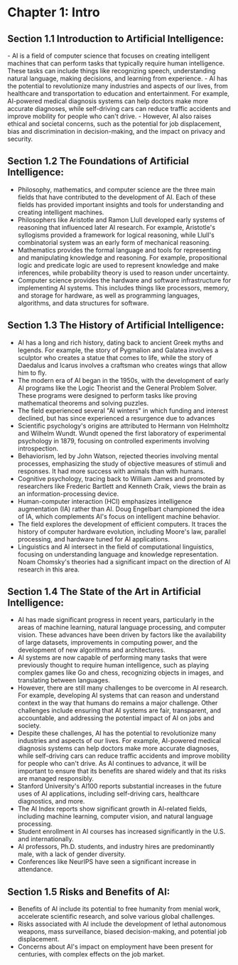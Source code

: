 # Chapter 1: Intro

<h2 id="Section-11">Section 1.1 Introduction to Artificial Intelligence:</h2>
- AI is a field of computer science that focuses on creating intelligent machines that can perform tasks that typically require human intelligence. These tasks can include things like recognizing speech, understanding natural language, making decisions, and learning from experience.
- AI has the potential to revolutionize many industries and aspects of our lives, from healthcare and transportation to education and entertainment. For example, AI-powered medical diagnosis systems can help doctors make more accurate diagnoses, while self-driving cars can reduce traffic accidents and improve mobility for people who can't drive.
- However, AI also raises ethical and societal concerns, such as the potential for job displacement, bias and discrimination in decision-making, and the impact on privacy and security.

## Section 1.2 The Foundations of Artificial Intelligence:
- Philosophy, mathematics, and computer science are the three main fields that have contributed to the development of AI. Each of these fields has provided important insights and tools for understanding and creating intelligent machines.
- Philosophers like Aristotle and Ramon Llull developed early systems of reasoning that influenced later AI research. For example, Aristotle's syllogisms provided a framework for logical reasoning, while Llull's combinatorial system was an early form of mechanical reasoning.
- Mathematics provides the formal language and tools for representing and manipulating knowledge and reasoning. For example, propositional logic and predicate logic are used to represent knowledge and make inferences, while probability theory is used to reason under uncertainty.
- Computer science provides the hardware and software infrastructure for implementing AI systems. This includes things like processors, memory, and storage for hardware, as well as programming languages, algorithms, and data structures for software.

## Section 1.3 The History of Artificial Intelligence:
- AI has a long and rich history, dating back to ancient Greek myths and legends. For example, the story of Pygmalion and Galatea involves a sculptor who creates a statue that comes to life, while the story of Daedalus and Icarus involves a craftsman who creates wings that allow him to fly.
- The modern era of AI began in the 1950s, with the development of early AI programs like the Logic Theorist and the General Problem Solver. These programs were designed to perform tasks like proving mathematical theorems and solving puzzles.
- The field experienced several "AI winters" in which funding and interest declined, but has since experienced a resurgence due to advances
- Scientific psychology's origins are attributed to Hermann von Helmholtz and Wilhelm Wundt. Wundt opened the first laboratory of experimental psychology in 1879, focusing on controlled experiments involving introspection.
- Behaviorism, led by John Watson, rejected theories involving mental processes, emphasizing the study of objective measures of stimuli and responses. It had more success with animals than with humans.
- Cognitive psychology, tracing back to William James and promoted by researchers like Frederic Bartlett and Kenneth Craik, views the brain as an information-processing device.
- Human-computer interaction (HCI) emphasizes intelligence augmentation (IA) rather than AI. Doug Engelbart championed the idea of IA, which complements AI's focus on intelligent machine behavior.
- The field explores the development of efficient computers. It traces the history of computer hardware evolution, including Moore's law, parallel processing, and hardware tuned for AI applications.
- Linguistics and AI intersect in the field of computational linguistics, focusing on understanding language and knowledge representation. Noam Chomsky's theories had a significant impact on the direction of AI research in this area.


## Section 1.4 The State of the Art in Artificial Intelligence:
- AI has made significant progress in recent years, particularly in the areas of machine learning, natural language processing, and computer vision. These advances have been driven by factors like the availability of large datasets, improvements in computing power, and the development of new algorithms and architectures.
- AI systems are now capable of performing many tasks that were previously thought to require human intelligence, such as playing complex games like Go and chess, recognizing objects in images, and translating between languages.
- However, there are still many challenges to be overcome in AI research. For example, developing AI systems that can reason and understand context in the way that humans do remains a major challenge. Other challenges include ensuring that AI systems are fair, transparent, and accountable, and addressing the potential impact of AI on jobs and society.
- Despite these challenges, AI has the potential to revolutionize many industries and aspects of our lives. For example, AI-powered medical diagnosis systems can help doctors make more accurate diagnoses, while self-driving cars can reduce traffic accidents and improve mobility for people who can't drive. As AI continues to advance, it will be important to ensure that its benefits are shared widely and that its risks are managed responsibly.
- Stanford University's AI100 reports substantial increases in the future uses of AI applications, including self-driving cars, healthcare diagnostics, and more.
- The AI Index reports show significant growth in AI-related fields, including machine learning, computer vision, and natural language processing.
- Student enrollment in AI courses has increased significantly in the U.S. and internationally.
- AI professors, Ph.D. students, and industry hires are predominantly male, with a lack of gender diversity.
- Conferences like NeurIPS have seen a significant increase in attendance.

## Section 1.5 Risks and Benefits of AI:

- Benefits of AI include its potential to free humanity from menial work, accelerate scientific research, and solve various global challenges.
- Risks associated with AI include the development of lethal autonomous weapons, mass surveillance, biased decision-making, and potential job displacement.
- Concerns about AI's impact on employment have been present for centuries, with complex effects on the job market.
